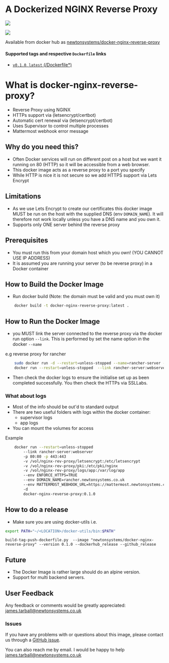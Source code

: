 # A Dockerized NGINX Reverse Proxy

[![](https://images.microbadger.com/badges/image/newtonsystems/docker-nginx-reverse-proxy.svg)](https://microbadger.com/images/newtonsystems/docker-nginx-reverse-proxy "Get your own image badge on microbadger.com")

[![](https://images.microbadger.com/badges/version/newtonsystems/docker-nginx-reverse-proxy.svg)](https://microbadger.com/images/newtonsystems/docker-nginx-reverse-proxy "Get your own version badge on microbadger.com")

Available from docker hub as [newtonsystems/docker-nginx-reverse-proxy](https://hub.docker.com/r/newtonsystems/docker-nginx-reverse-proxy/)

#### Supported tags and respective `Dockerfile` links

-    [`v0.1.0`, `latest` (/Dockerfile*)](https://github.com/newtonsystems/docker-nginx-reverse-proxy/blob/master/Dockerfile)


# What is docker-nginx-reverse-proxy?

- Reverse Proxy using NGINX
- HTTPs support via (letsencrypt/certbot)
- Automatic cert renewal via (letsencrypt/certbot)
- Uses Supervisor to control multiple processes
- Mattermost webhook error message


## Why do you need this?
- Often Docker services will run on different post on a host but we want it
 running on 80 (HTTP) so it will be accessible from a web browser.
- This docker image acts as a reverse proxy to a port you specify
- While HTTP is nice it is not secure so we add HTTPS support via Lets Encrypt


## Limitations
- As we use Lets Encrypt to create our certificates this docker image MUST be
 run on the host with the supplied DNS (env `DOMAIN_NAME`). It will therefore not
 work locally unless you have a DNS name and you own it.
- Supports only ONE server behind the reverse proxy


## Prerequisites 
- You must run this from your domain host which you own! (YOU CANNOT USE IP ADDRESS)
- It is assumed you are running your server (to be reverse proxy) in a Docker container


## How to Build the Docker Image
- Run docker build (Note: the domain must be valid and you must own it)

```bash
	docker build -t docker-nginx-reverse-proxy:latest .
```


## How to Run the Docker Image
- you MUST link the server connected to the reverse proxy via the docker run option
 `--link`. This is performed by set the name option in the docker  `--name`

e.g reverse proxy for rancher
```bash
	sudo docker run -d --restart=unless-stopped --name=rancher-server -v /vol/mysql:/var/lib/mysql -p 8080:8080 rancher/server
	docker run --restart=unless-stopped  --link rancher-server:webserver -p 80:80 -p 443:443 --env ENFORCE_HTTPS=TRUE --env DOMAIN_NAME=rancher.tetherboxapp.com --env MATTERMOST_WEBHOOK_URL=http://mattermost.example.com:8065/hooks/aj8agnqi6fbhjm165u8297th3a -d  docker-nginx-reverse-proxy:latest
```

- Then check the docker logs to ensure the initialise set up as been completed successfully. You then check the HTTPs via SSLLabs.

### What about logs
- Most of the info should be out'd to standard output
- There are two useful folders with logs within the docker container:
	- supervisor logs
	- app logs
- You can mount the volumes for access

Example
```bash
	docker run --restart=unless-stopped 
		--link rancher-server:webserver 
		-p 80:80 -p 443:443 
		-v /vol/nginx-rev-proxy/letsencrypt:/etc/letsencrypt 
		-v /vol/nginx-rev-proxy/pki:/etc/pki/nginx 
		-v /vol/nginx-rev-proxy/logs/app:/var/log/app 
		--env ENFORCE_HTTPS=TRUE 
		--env DOMAIN_NAME=rancher.newtonsystems.co.uk 
		--env MATTERMOST_WEBHOOK_URL=https://mattermost.newtonsystems.co.uk/hooks/9eypzzfrrjy9dyptf6s6otchie 
		-d 
		docker-nginx-reverse-proxy:0.1.0
```

## How to do a release
- Make sure you are using docker-utils 
i.e.

```bash
export PATH="~/<LOCATION>/docker-utils/bin:$PATH"
```

```
build-tag-push-dockerfile.py  --image "newtonsystems/docker-nginx-reverse-proxy" --version 0.1.0 --dockerhub_release --github_release
```

## Future

- The Docker Image is rather large should do an alpine version.
- Support for multi backend servers. 

## User Feedback

Any feedback or comments  would be greatly appreciated: <james.tarball@newtonsystems.co.uk>


### Issues

If you have any problems with or questions about this image, please contact us through a [GitHub issue](https://github.com/newtonsystems/docker-nginx-reverse-proxy/issues).

You can also reach me by email. I would be happy to help  <james.tarball@newtonsystems.co.uk>








